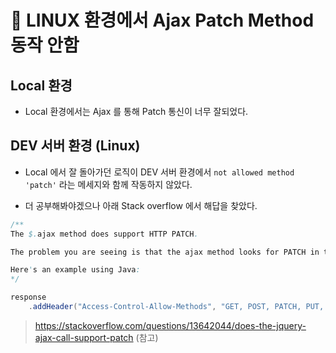 
# 🔑 LINUX 환경에서 Ajax Patch Method 동작 안함



## Local 환경


- Local 환경에서는 Ajax 를 통해 Patch 통신이 너무 잘되었다.



## DEV 서버 환경 (Linux)


- Local 에서 잘 돌아가던 로직이 DEV 서버 환경에서 ``not allowed method 'patch'`` 라는 메세지와 함께 작동하지 않았다.

- 더 공부해봐야겠으나 아래 Stack overflow 에서 해답을 찾았다.

``` java
/**
The $.ajax method does support HTTP PATCH.

The problem you are seeing is that the ajax method looks for PATCH in the Access-Control-Allow-Methods response header of the options preflight check. Either this header is missing from your response, or the PATCH method was not included in the value of this header. In either case, the problem is in the server, not in your client-side code.

Here's an example using Java:
*/

response
    .addHeader("Access-Control-Allow-Methods", "GET, POST, PATCH, PUT, DELETE");

```


> https://stackoverflow.com/questions/13642044/does-the-jquery-ajax-call-support-patch (참고)





